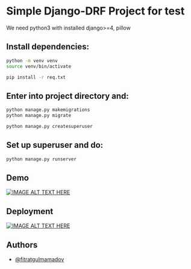 
# Simple Django-DRF Project for test

We need python3 with installed django>=4, pillow 

## Install dependencies:
```sh
python -m venv venv
source venv/bin/activate

pip install -r req.txt
```
## Enter into project directory and:
```py
python manage.py makemigrations
python manage.py migrate

python manage.py createsuperuser

```

## Set up superuser and do:
```sh
python manage.py runserver
```

## Demo


[![IMAGE ALT TEXT HERE](https://img.youtube.com/vi/5enO3NtHprY/0.jpg)](https://www.youtube.com/watch?v=5enO3NtHprY)


## Deployment


[![IMAGE ALT TEXT HERE](https://img.youtube.com/vi/965FtV9Au5o/0.jpg)](https://www.youtube.com/watch?v=965FtV9Au5o)
## Authors

- [@fitratgulmamadov](https://www.github.com/fitratgulmamadov)

